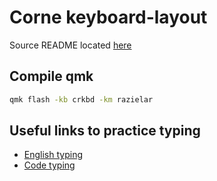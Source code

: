 # Corne keyboard-layout

Source README located [here](https://github.com/qmk/qmk_firmware)

## Compile qmk

``` bash
qmk flash -kb crkbd -km razielar
```

## Useful links to practice typing

* [English typing](https://www.colemak.academy/)
* [Code typing]()


